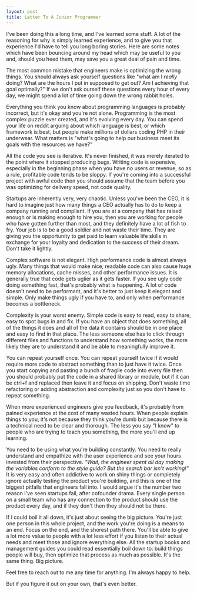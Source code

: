 ```yaml
---
layout: post
title: Letter To A Junior Programmer
---
```


I've been doing this a long time, and I've learned some stuff. A lot of the reasoning for why is simply learned experience, and to give you that experience I'd have to tell you long boring stories. Here are some notes which have been bouncing around my head which may be useful to you and, should you heed them, may save you a great deal of pain and time.

The most common mistake that engineers make is optimizing the wrong things. You should always ask yourself questions like "what am I *really* doing? What are the hours I put in supposed to get out? Am I achieving that goal optimally?" If we don't ask ourself these questions every hour of every day, we might spend a lot of time going down the wrong rabbit holes.

Everything you think you know about programming languages is probably incorrect, but it's okay and you're not alone. Programming is the most complex puzzle ever created, and it's evolving every day. You can spend your life on reddit arguing about which language is best, or which framework is best, but people make millions of dollars coding PHP in their underwear. What matters is "what's going to help our business meet its goals with the resources we have?"

All the code you see is iterative. It's never finished, it was merely iterated to the point where it stopped producing bugs. Writing code is expensive, especially in the beginning phase when you have no users or revenue, so as a rule, profitable code tends to be sloppy. If you're coming into a successful project with awful code then you should assume that the team before you was optimizing for delivery speed, not code quality.

Startups are inherently very, very chaotic. Unless you've been the CEO, it is hard to imagine just how many things a CEO actually has to do to keep a company running and compliant. If you are at a company that has raised enough or is making enough to hire you, then you are working for people who have gotten further than most, and they definitely have a lot of fish to fry. Your job is to be a good soldier and not waste their time. They are giving you the opportunity to get paid to learn valuable life skills in exchange for your loyalty and dedication to the success of their dream. Don't take it lightly.

Complex software is not elegant. High performance code is almost always ugly. Many things that would make nice, readable code can also cause huge memory allocations, cache misses, and other performance issues. It is generally true that code gets uglier as it gets faster. If you see ugly code doing something fast, that's probably what is happening. A lot of code doesn't need to be performant, and it's better to just keep it elegant and simple. Only make things ugly if you have to, and only when performance becomes a bottleneck.

Complexity is your worst enemy. Simple code is easy to read, easy to share, easy to spot bugs in and fix. If you have an object that does something, all of the things it does and all of the data it contains should be in one place and easy to find in that place. The less someone else has to click through different files and functions to understand how something works, the more likely they are to understand it and be able to meaningfully improve it.

You can repeat yourself once. You can repeat yourself twice if it would require more code to abstract something than to just have it twice. Once you start copying and pasting a bunch of fragile code into every file then you should probably put the code in a shared library or module, but if it can be ctrl+f and replaced then leave it and focus on shipping. Don't waste time refactoring or adding abstraction and complexity just so you don't have to repeat something.

When more experienced engineers give you feedback, it's probably from pained experience at the cost of many wasted hours. When people explain things to you, it's not because they think you're dumb but because there is a technical need to be clear and thorough. The less you say "I know" to people who are trying to teach you something, the more you'll end up learning.

You need to be using what you're building constantly. You need to really understand and empathize with the user experience and see your hours invested from their perspective. *"Wait, the engineer spent all day making the variables conform to the style guide? But the search bar isn't working!"* It is very easy and often addictive to work on shiny things or completely ignore actually testing the product you're building, and this is one of the biggest pitfalls that engineers fall into. I would argue it's the number two reason I've seen startups fail, after cofounder drama. Every single person on a small team who has any connection to the product should use the product every day, and if they don't then they should not be there.

If I could boil it all down, it's just about seeing the big picture. You're just one person in this whole project, and the work you're doing is a means to an end. Focus on the end, and the shorest path there. You'll be able to give a lot more value to people with a lot less effort if you listen to their actual needs and meet those and ignore everything else. All the startup books and management guides you could read essentially boil down to: build things people will buy, then optimize that process as much as possible. It's the same thing. Big picture.

Feel free to reach out to me any time for anything. I'm always happy to help.

But if you figure it out on your own, that's even better.